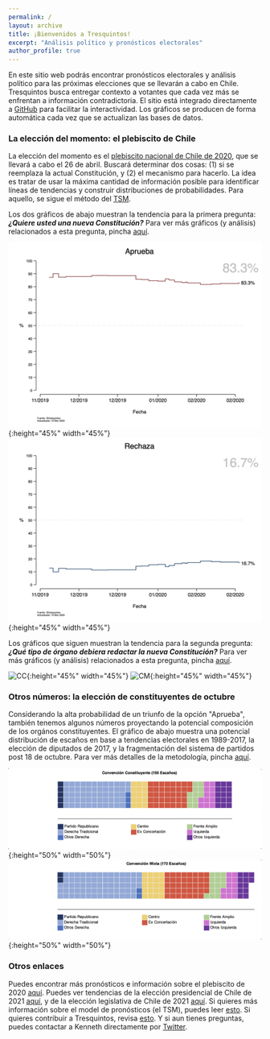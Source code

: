 ```yaml
---
permalink: /
layout: archive
title: ¡Bienvenidos a Tresquintos!
excerpt: "Análisis político y pronósticos electorales"
author_profile: true
---
```


En este sitio web podrás encontrar pronósticos electorales y análisis político para las próximas elecciones que se llevarán a cabo en Chile. Tresquintos busca entregar contexto a votantes que cada vez más se enfrentan a información contradictoria. El sitio está integrado directamente a [GitHub](https://github.com/) para facilitar la interactividad. Los gráficos se producen de forma automática cada vez que se actualizan las bases de datos.


### La elección del momento: el plebiscito de Chile

La elección del momento es el [plebiscito nacional de Chile de 2020](https://es.wikipedia.org/wiki/Plebiscito_nacional_de_Chile_de_2020), que se llevará a cabo el 26 de abril. Buscará determinar dos cosas: (1) si se reemplaza la actual Constitución, y (2) el mecanismo para hacerlo. La idea es tratar de usar la máxima cantidad de información posible para identificar líneas de tendencias y construir distribuciones de probabilidades. Para aquello, se sigue el método del [TSM](https://tresquintos.github.io/tsm/).

Los dos gráficos de abajo muestran la tendencia para la primera pregunta: ***¿Quiere usted una nueva Constitución?*** Para ver más gráficos (y análisis) relacionados a esta pregunta, pincha [aquí](https://tresquintos.github.io/plebiscito2020/).

![Aprueba](./images/ts_2020-1_Aprueba.png){:height="45%" width="45%"} ![Rechaza](./images/ts_2020-1_Rechaza.png){:height="45%" width="45%"}

Los gráficos que siguen muestran la tendencia para la segunda pregunta: ***¿Qué tipo de órgano debiera redactar la nueva Constitución?*** Para ver más gráficos (y análisis) relacionados a esta pregunta, pincha [aquí](https://tresquintos.github.io/plebiscito2020/).

![CC](/images/ts_2020-2_Convención%20Constituyente.png){:height="45%" width="45%"} ![CM](/images/ts_2020-2_Convención%20Mixta.png){:height="45%" width="45%"}


### Otros números: la elección de constituyentes de octubre

Considerando la alta probabilidad de un triunfo de la opción "Aprueba", también tenemos algunos números proyectando la potencial composición de los orgános constituyentes. El gráfico de abajo muestra una potencial distribución de escaños en base a tendencias electorales en 1989-2017, la elección de diputados de 2017, y la fragmentación del sistema de partidos post 18 de octubre. Para ver más detalles de la metodología, pincha [aquí](http://tresquintos.github.io/convención2020).

![cc](/images/cc.png){:height="50%" width="50%"} ![CM](/images/cm.png){:height="50%" width="50%"}


### Otros enlaces

Puedes encontrar más pronósticos e información sobre el plebiscito de 2020 [aquí](https://tresquintos.github.io/pronósticos/). Puedes ver tendencias de la elección presidencial de Chile de 2021 [aquí](https://tresquintos.github.io/presidenciales2021/), y de la elección legislativa de Chile de 2021 [aquí](https://tresquintos.github.io/legislativa2021/). Si quieres más información sobre el model de pronósticos (el TSM), puedes leer [esto](https://tresquintos.github.io/tsm/). Si quieres contribuir a Tresquintos, revisa [esto](https://tresquintos.github.io/suscripci%C3%B3n/). Y si aun tienes preguntas, puedes contactar a Kenneth directamente por [Twitter](https://www.twitter.com/kennethbunker).




<script type="text/javascript" src="//downloads.mailchimp.com/js/signup-forms/popup/unique-methods/embed.js" data-dojo-config="usePlainJson: true, isDebug: false"></script><script type="text/javascript">window.dojoRequire(["mojo/signup-forms/Loader"], function(L) { L.start({"baseUrl":"mc.us15.list-manage.com","uuid":"3a6f5773bbbc78ea5a0003f67","lid":"8c164eff0f","uniqueMethods":true}) })</script>
